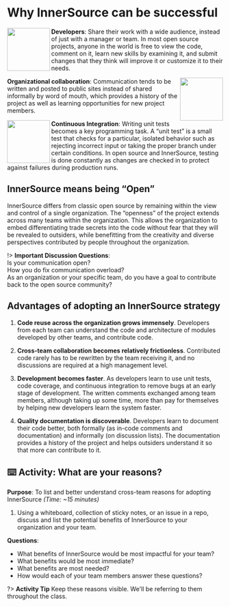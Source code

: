 # Why InnerSource can be successful

<img src="images/Developers.png" width="100em" align="left"> **Developers**: Share their work with a wide audience, instead of just with a manager or team. In most open source projects, anyone in the world is free to view the code, comment on it, learn new skills by examining it, and submit changes that they think will improve it or customize it to their needs.

<img src="images/team_discussions.png" width="100em" align="right"> **Organizational collaboration**: Communication tends to be written and posted to public sites instead of shared informally by word of mouth, which provides a history of the project as well as learning opportunities for new project members.

<img src="images/ci.png" width="100em" align="left"> **Continuous Integration**: Writing unit tests becomes a key programming task. A “unit test” is a small test that checks for a particular, isolated behavior such as rejecting incorrect input or taking the proper branch under certain conditions. In open source and InnerSource, testing is done constantly as changes are checked in to protect against failures during production runs.

## InnerSource means being “Open”

InnerSource differs from classic open source by remaining within the view and control of a single organization. The “openness” of the project extends across many teams within the organization. This allows the organization to embed differentiating trade secrets into the code without fear that they will be revealed to outsiders, while benefitting from the creativity and diverse perspectives contributed by people throughout the organization.

!> **Important Discussion Questions**: <br> Is your communication open?<br>How you do fix communication overload?<br>As an organization or your specific team, do you have a goal to contribute back to the open source community?

## Advantages of adopting an InnerSource strategy

1. **Code reuse across the organization grows immensely**. Developers from each team can understand the code and architecture of modules developed by other teams, and contribute code.

2. **Cross-team collaboration becomes relatively frictionless**. Contributed code rarely has to be rewritten by the team receiving it, and no discussions are required at a high management level.

3. **Development becomes faster**. As developers learn to use unit tests, code coverage, and continuous integration to remove bugs at an early stage of development. The written comments exchanged among team members, although taking up some time, more than pay for themselves by helping new developers learn the system faster.

4. **Quality documentation is discoverable**. Developers learn to document their code better, both formally (as in-code comments and documentation) and informally (on discussion lists). The documentation provides a history of the project and helps outsiders understand it so that more can contribute to it.

## ⌨️ Activity: What are your reasons?

**Purpose**: To list and better understand cross-team reasons for adopting InnerSource _(Time: ~15 minutes)_

1. Using a whiteboard, collection of sticky notes, or an issue in a repo, discuss and list the potential benefits of InnerSource to your organization and your team.

**Questions**:

- What benefits of InnerSource would be most impactful for your team?
- What benefits would be most immediate?
- What benefits are most needed?
- How would each of your team members answer these questions?

?> **Activity Tip** Keep these reasons visible. We'll be referring to them throughout the class.
